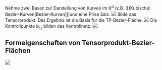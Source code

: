 Nehme zwei Basen zur Darstellung von Kurven im $\mathbb{R}^d$ (z.B. [[(Kubische) Bezier-Kurven|Bezier-Kurven]])und eine Prise Salz. 
![](bezier-basis.png)
Bilde das Tensorprodukt. Das Ergebnis ist die Basis für die TP-Bezier-Fläche.
![](tp-bezier-flaeche-basis.png)
Die Kontrollpunkte $b_{i,j}$ bilden das Kontrollnetz.
![](tp-bezier-flaeche.png)

## Formeigenschaften von Tensorprodukt-Bezier-Flächen
![](formeigenschaften_tp_bezier-flaechen.png)
